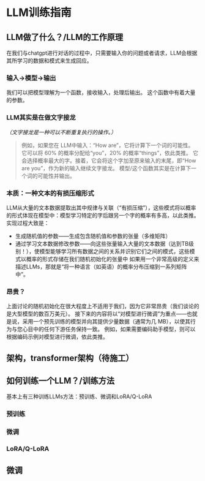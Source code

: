 # LLM训练指南
## LLM做了什么？/LLM的工作原理
在我们与chatgpt进行对话的过程中，只需要输入你的问题或者请求，LLM会根据其所学习的数据和模式来生成回应。

### 输入->模型->输出
我们可以把模型理解为一个函数，接收输入，处理后输出。
这个函数中有着大量的参数。

### LLM其实是在做文字接龙
*（文字接龙是一种可以不断重复执行的操作。）*
>例如，如果您在 LLM中输入：“How are”，它将计算下一个词的可能性。
>它可以将 60% 的概率分配给“you”，20% 的概率“things”，依此类推。
>它会选择概率最大的字。接着，它会将这个字加至原来输入的末尾，即“How are you”，作为新的输入继续文字接龙。
模型/这个函数其实是在计算下一个词的可能性并输出。

### 本质：一种文本的有损压缩形式
LLM从大量的文本数据提取出其中规律与关联（“有损压缩”），这些模式将以概率的形式体现在模型中：模型学习特定的字后跟另一个字的概率有多高，以此类推。
实现过程大致是：
- 生成随机值的参数——生成包含随机值和参数的张量（多维矩阵）
- 通过学习文本数据修改参数——向这些张量输入大量的文本数据（达到TB级别！），使模型能够学习所有数据之间的关系并识别它们之间的模式，这些模式以概率的形式存储在我们随机初始化的张量中
如果用一个非常高级的定义来描述LLMs，那就是“将一种语言（如英语）的概率分布压缩到一系列矩阵中”。

### 昂贵？
上面讨论的随机初始化在很大程度上不适用于我们，因为它非常昂贵（我们谈论的是大型模型的数百万美元）。
接下来的内容将以“对模型进行微调”为重点——也就是说，采用一个预先训练的模型并向其提供少量数据（通常为几 MB），以使其行为与您心目中的任何下游任务保持一致。
例如，如果需要编码助手模型，则可以根据编码示例对模型进行微调，依此类推。


## 架构，transformer架构（待施工）

## 如何训练一个LLM？/训练方法
基本上有三种训练LLMs方法：预训练、微调和LoRA/Q-LoRA
### 预训练
### 微调
### LoRA/Q-LoRA

## 微调
